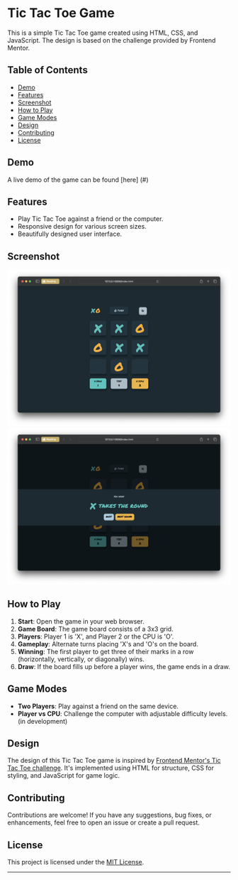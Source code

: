 # Tic Tac Toe Game

This is a simple Tic Tac Toe game created using HTML, CSS, and JavaScript. The design is based on the challenge provided by Frontend Mentor.

## Table of Contents

- [Demo](#demo)
- [Features](#features)
- [Screenshot](#screenshot)
- [How to Play](#how-to-play)
- [Game Modes](#game-modes)
- [Design](#design)
- [Contributing](#contributing)
- [License](#license)

## Demo

A live demo of the game can be found [here]
(#) 

## Features

- Play Tic Tac Toe against a friend or the computer.
- Responsive design for various screen sizes.
- Beautifully designed user interface.

## Screenshot

![Tic-Tac-Toe Screenshot](screenshots/screenshot1.png)
![Tic-Tac-Toe Screenshot](screenshots/screenshot2.png)


## How to Play

1. **Start**: Open the game in your web browser.
2. **Game Board**: The game board consists of a 3x3 grid.
3. **Players**: Player 1 is 'X', and Player 2 or the CPU is 'O'.
4. **Gameplay**: Alternate turns placing 'X's and 'O's on the board.
5. **Winning**: The first player to get three of their marks in a row (horizontally, vertically, or diagonally) wins.
6. **Draw**: If the board fills up before a player wins, the game ends in a draw.

## Game Modes

- **Two Players**: Play against a friend on the same device.
- **Player vs CPU**: Challenge the computer with adjustable difficulty levels. (in development)

## Design

The design of this Tic Tac Toe game is inspired by [Frontend Mentor's Tic Tac Toe challenge](https://www.frontendmentor.io/challenges/tic-tac-toe-game-Re7ZF_E2v). It's implemented using HTML for structure, CSS for styling, and JavaScript for game logic.

## Contributing

Contributions are welcome! If you have any suggestions, bug fixes, or enhancements, feel free to open an issue or create a pull request.

## License

This project is licensed under the [MIT License](LICENSE).

---